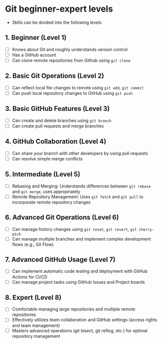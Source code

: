 # Git beginner-expert levels
* Skills can be divided into the following levels

## 1. Beginner (Level 1)
- [ ] Knows about Git and roughly understands version control
- [ ] Has a GitHub account
- [ ] Can clone remote repositories from Github using `git clone`

## 2. Basic Git Operations (Level 2)
- [ ] Can reflect local file changes to remote using `git add`, `git commit`
- [ ] Can push local repository changes to GitHub using `git push`

## 3. Basic GitHub Features (Level 3)
- [ ] Can create and delete branches using `git branch`
- [ ] Can create pull requests and merge branches

## 4. GitHub Collaboration (Level 4)
- [ ] Can share your branch with other developers by using pull requests
- [ ] Can resolve simple merge conflicts

## 5. Intermediate (Level 5)
- [ ] Rebasing and Merging: Understands differences between `git rebase` and `git merge`, uses appropriately
- [ ] Remote Repository Management: Uses `git fetch` and `git pull` to incorporate remote repository changes

## 6. Advanced Git Operations (Level 6)
- [ ] Can manage history changes using `git reset`, `git revert`, `git cherry-pick`
- [ ] Can manage multiple branches and implement complex development flows (e.g., Git Flow)

## 7. Advanced GitHub Usage (Level 7)
- [ ] Can implement automatic code testing and deployment with GitHub Actions for CI/CD
- [ ] Can manage project tasks using GitHub Issues and Project boards

## 8. Expert (Level 8)
- [ ] Comfortable managing large repositories and multiple remote repositories
- [ ] Effectively utilizes team collaboration and GitHub settings (access rights and team management)
- [ ] Masters advanced operations (git bisect, git reflog, etc.) for optimal repository management